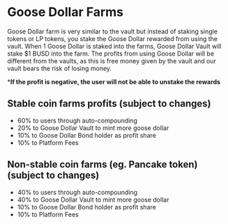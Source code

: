 # Goose Dollar Farms

Goose Dollar farm is very similar to the vault but instead of staking single tokens or LP tokens, you stake the Goose Dollar rewarded from using the vault. When 1 Goose Dollar is staked into the farms, Goose Dollar Vault will stake $1 BUSD into the farm. The profits from using Goose Dollar will be different from the vaults, as this is free money given by the vault and our vault bears the risk of losing money.

\***If the profit is negative, the user will not be able to unstake the rewards**

## **Stable coin farms profits \(subject to changes\)** <a id="stable-coin-farms-profits-subject-to-changes"></a>

* 60% to users through auto-compounding
* 20% to Goose Dollar Vault to mint more goose dollar
* 10% to Goose Dollar Bond holder as profit share
* 10% to Platform Fees

## **Non-stable coin farms \(eg. Pancake token\) \(subject to changes\)** <a id="non-stable-coin-farms-eg-pancake-token-subject-to-changes"></a>

* 40% to users through auto-compounding
* 40% to Goose Dollar Vault to mint more goose dollar
* 10% to Goose Dollar Bond holder as profit share
* 10% to Platform Fees

